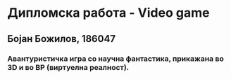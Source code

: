 # Дипломска работа - Video game

## Бојан Божилов, 186047

### Авантуристичка игра со научна фантастика, прикажана во 3D и во ВР (виртуелна реалност).

